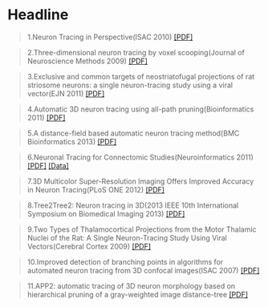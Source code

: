 # Headline

>1.Neuron Tracing in Perspective(ISAC 2010)	[[PDF]](https://onlinelibrary.wiley.com/doi/epdf/10.1002/cyto.a.20895)	

>2.Three-dimensional neuron tracing by voxel scooping(Journal of Neuroscience Methods 2009)	[[PDF]](https://www.sciencedirect.com/science/article/pii/S0165027009003999/pdfft?md5=94bac405630a16cd7be80be9595cfe60&pid=1-s2.0-S0165027009003999-main.pdf)	

>3.Exclusive and common targets of neostriatofugal projections of rat striosome neurons: a single neuron-tracing study using a viral vector(EJN 2011)	[[PDF]](https://onlinelibrary.wiley.com/doi/epdf/10.1111/j.1460-9568.2010.07564.x)	

>4.Automatic 3D neuron tracing using all-path pruning(Bioinformatics 2011)	[[PDF]](https://academic.oup.com/bioinformatics/article-pdf/27/13/i239/48883485/bioinformatics_27_13_i239.pdf)	

>5.A distance-field based automatic neuron tracing method(BMC Bioinformatics  2013)	[[PDF]](https://bmcbioinformatics.biomedcentral.com/counter/pdf/10.1186/1471-2105-14-93.pdf)	

>6.Neuronal Tracing for Connectomic Studies(Neuroinformatics 2011)	[[PDF]](https://link.springer.com/content/pdf/10.1007/s12021-011-9101-6.pdf?pdf=button)	[[Data]](http://diademchallenge.org/)

>7.3D Multicolor Super-Resolution Imaging Offers Improved Accuracy in Neuron Tracing(PLoS ONE 2012)	[[PDF]](https://journals.plos.org/plosone/article/file?id=10.1371/journal.pone.0030826&type=printable)	

>8.Tree2Tree2: Neuron tracing in 3D(2013 IEEE 10th International Symposium on Biomedical Imaging 2013)	[[PDF]](https://ieeexplore.ieee.org/stamp/stamp.jsp?tp=&arnumber=6556508)	

>9.Two Types of Thalamocortical Projections from the Motor Thalamic Nuclei of the Rat: A Single Neuron-Tracing Study Using Viral Vectors(Cerebral Cortex 2009)	[[PDF]](https://academic.oup.com/cercor/article-pdf/19/9/2065/17302128/bhn231.pdf)	

>10.Improved detection of branching points in algorithms for automated neuron tracing from 3D confocal images(ISAC 2007)	[[PDF]](https://onlinelibrary.wiley.com/doi/epdf/10.1002/cyto.a.20499)	

>11.APP2: automatic tracing of 3D neuron morphology based on hierarchical pruning of a gray-weighted image distance-tree	[[PDF]](https://academic.oup.com/bioinformatics/article/29/11/1448/220823)	

